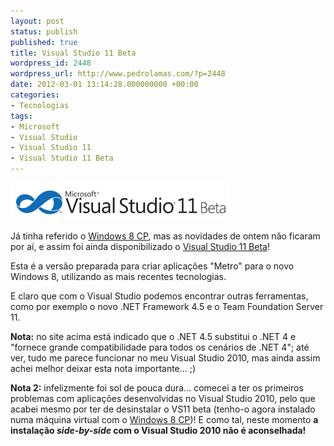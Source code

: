 ```yaml
---
layout: post
status: publish
published: true
title: Visual Studio 11 Beta
wordpress_id: 2448
wordpress_url: http://www.pedrolamas.com/?p=2448
date: 2012-03-01 13:14:28.000000000 +00:00
categories:
- Tecnologias
tags:
- Microsoft
- Visual Studio
- Visual Studio 11
- Visual Studio 11 Beta
---
```

![](/wp-content/uploads/2012/03/Visual-Studio-11-Beta.png "Visual Studio 11 Beta")

Já tinha referido o [Windows 8 CP](/tag/windows-8/), mas as novidades de ontem não ficaram por aí, e assim foi ainda disponibilizado o [Visual Studio 11 Beta](http://www.microsoft.com/visualstudio/11/en-us)!

Esta é a versão preparada para criar aplicações "Metro" para o novo Windows 8, utilizando as mais recentes tecnologias.

E claro que com o Visual Studio podemos encontrar outras ferramentas, como por exemplo o novo .NET Framework 4.5 e o Team Foundation Server 11.

**Nota:** no site acima está indicado que o .NET 4.5 substitui o .NET 4 e "fornece grande compatibilidade para todos os cenários de .NET 4"; até ver, tudo me parece funcionar no meu Visual Studio 2010, mas ainda assim achei melhor deixar esta nota importante... ;)

**Nota 2:** infelizmente foi sol de pouca dura... comecei a ter os primeiros problemas com aplicações desenvolvidas no Visual Studio 2010, pelo que acabei mesmo por ter de desinstalar o VS11 beta (tenho-o agora instalado numa máquina virtual com o [Windows 8 CP](/tag/windows-8/))! E como tal, neste momento **a instalação *side-by-side* com o Visual Studio 2010 não é aconselhada!**
